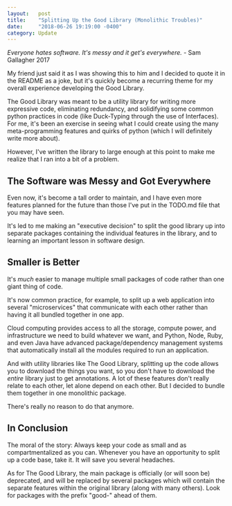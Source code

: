 ```yaml
---
layout:   post
title:    "Splitting Up the Good Library (Monolithic Troubles)"
date:     "2018-06-26 19:19:00 -0400"
category: Update
---
```


_Everyone hates software. It's messy and it get's everywhere._ - Sam Gallagher 2017

My friend just said it as I was showing this to him and I decided to quote it in the README as a joke, but it's quickly become a recurring theme for my overall experience developing the Good Library.

The Good Library was meant to be a utility library for writing more expressive code, eliminating redundancy, and solidifying some common python practices in code (like Duck-Typing through the use of Interfaces).  For me, it's been an exercise in seeing what I could create using the many meta-programming features and quirks of python (which I will definitely write more about).

However, I've written the library to large enough at this point to make me realize that I ran into a bit of a problem.

## The Software was Messy and Got Everywhere

Even now, it's become a tall order to maintain, and I have even more features planned for the future than those I've put in the TODO.md file that you may have seen.

It's led to me making an "executive decision" to split the good library up into separate packages containing the individual features in the library, and to learning an important lesson in software design.

## Smaller is Better

It's _much_ easier to manage multiple small packages of code rather than one giant thing of code.

It's now common practice, for example, to split up a web application into several "microservices" that communicate with each other rather than having it all bundled together in one app.

Cloud computing provides access to all the storage, compute power, and infrastructure we need to build whatever we want, and Python, Node, Ruby, and even Java have advanced package/dependency management systems that automatically install all the modules required to run an application.

And with utility libraries like The Good Library, splitting up the code allows you to download the things you want, so you don't have to download the _entire_ library just to get annotations. A lot of these features don't really relate to each other, let alone depend on each other. But I decided to bundle them together in one monolithic package.

There's really no reason to do that anymore.

## In Conclusion

The moral of the story: Always keep your code as small and as compartmentalized as you can. Whenever you have an opportunity to split up a code base, take it. It will save you several headaches.

As for The Good Library, the main package is officially (or will soon be) deprecated, and will be replaced by several packages which will contain the separate features within the original library (along with many others). Look for packages with the prefix "good-" ahead of them.
